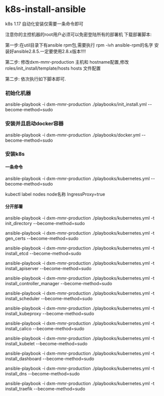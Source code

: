 # k8s-install-ansible
k8s 1.17 自动化安装仅需要一条命令即可

注意你的主控机器的root用户必须可以免密登陆所有的部署机
下载部署脚本:

第一步:在util目录下有ansible rpm包,需要执行 rpm -ivh ansible-rpm的名字 安装好ansible2.8.5.一定要使用2.8.x版本!!!!

第二步: 修改dxm-mmr-production 主机和 hostname配置,修改roles/init_install/template/hosts hosts 文件配置

第二步: 依次执行如下脚本即可.

### 初始化机器

ansible-playbook -i dxm-mmr-production ./playbooks/init_install.yml --become-method=sudo


### 安装并且启动docker容器

ansible-playbook -i dxm-mmr-production ./playbooks/docker.yml  --become-method=sudo

### 安装k8s 

#### 一条命令

ansible-playbook -i dxm-mmr-production ./playbooks/kubernetes.yml  --become-method=sudo

kubectl label nodes node名称 IngressProxy=true

#### 分开部署

ansible-playbook -i dxm-mmr-production ./playbooks/kubernetes.yml -t init_directory --become-method=sudo

ansible-playbook -i dxm-mmr-production ./playbooks/kubernetes.yml -t gen_certs --become-method=sudo

ansible-playbook -i dxm-mmr-production ./playbooks/kubernetes.yml -t install_etcd --become-method=sudo

ansible-playbook -i dxm-mmr-production ./playbooks/kubernetes.yml -t install_apiserver --become-method=sudo

ansible-playbook -i dxm-mmr-production ./playbooks/kubernetes.yml -t install_controller_manager --become-method=sudo

ansible-playbook -i dxm-mmr-production ./playbooks/kubernetes.yml -t install_scheduler --become-method=sudo

ansible-playbook -i dxm-mmr-production ./playbooks/kubernetes.yml -t install_kubeproxy --become-method=sudo

ansible-playbook -i dxm-mmr-production ./playbooks/kubernetes.yml -t install_calico --become-method=sudo

ansible-playbook -i dxm-mmr-production ./playbooks/kubernetes.yml -t install_kubelet --become-method=sudo

ansible-playbook -i dxm-mmr-production ./playbooks/kubernetes.yml -t install_dashboard --become-method=sudo

ansible-playbook -i dxm-mmr-production ./playbooks/kubernetes.yml -t install_dns --become-method=sudo

ansible-playbook -i dxm-mmr-production ./playbooks/kubernetes.yml -t install_traefik --become-method=sudo
